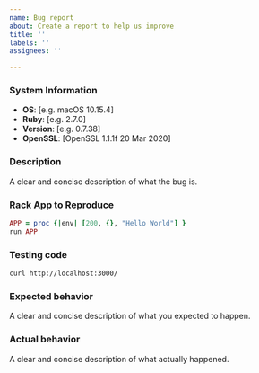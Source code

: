 ```yaml
---
name: Bug report
about: Create a report to help us improve
title: ''
labels: ''
assignees: ''

---
```


### System Information

 - **OS**:             [e.g. macOS 10.15.4]
 - **Ruby**:         [e.g. 2.7.0]
 - **Version**:     [e.g. 0.7.38]
 - **OpenSSL**:  [OpenSSL 1.1.1f 20 Mar 2020]

### Description

A clear and concise description of what the bug is.

### Rack App to Reproduce

```ruby
APP = proc {|env| [200, {}, "Hello World"] }
run APP
```

### Testing code

```sh
curl http://localhost:3000/
```

### Expected behavior

A clear and concise description of what you expected to happen.

### Actual behavior

A clear and concise description of what actually happened.
